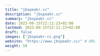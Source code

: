 ```yaml
---
title: "jbspeakr.cc"
description: "jbspeakr.cc"
summary: "jbspeakr.cc"
date: 2023-09-15T22:11:23+02:00
lastmod: 2023-09-15T22:11:23+02:00
draft: false
images: ["jbspeakr-cc.png"]
website: "https://www.jbspeakr.cc/" # URL
weight: 50
---
```


